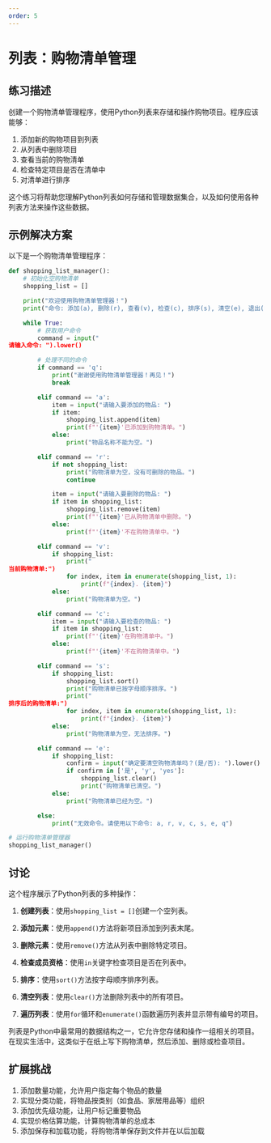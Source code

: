 ```yaml
---
order: 5
---
```


# 列表：购物清单管理

## 练习描述

创建一个购物清单管理程序，使用Python列表来存储和操作购物项目。程序应该能够：

1. 添加新的购物项目到列表
2. 从列表中删除项目
3. 查看当前的购物清单
4. 检查特定项目是否在清单中
5. 对清单进行排序

这个练习将帮助您理解Python列表如何存储和管理数据集合，以及如何使用各种列表方法来操作这些数据。

## 示例解决方案

以下是一个购物清单管理程序：

```python
def shopping_list_manager():
    # 初始化空购物清单
    shopping_list = []

    print("欢迎使用购物清单管理器！")
    print("命令: 添加(a), 删除(r), 查看(v), 检查(c), 排序(s), 清空(e), 退出(q)")

    while True:
        # 获取用户命令
        command = input("
请输入命令: ").lower()

        # 处理不同的命令
        if command == 'q':
            print("谢谢使用购物清单管理器！再见！")
            break

        elif command == 'a':
            item = input("请输入要添加的物品: ")
            if item:
                shopping_list.append(item)
                print(f"'{item}'已添加到购物清单。")
            else:
                print("物品名称不能为空。")

        elif command == 'r':
            if not shopping_list:
                print("购物清单为空，没有可删除的物品。")
                continue

            item = input("请输入要删除的物品: ")
            if item in shopping_list:
                shopping_list.remove(item)
                print(f"'{item}'已从购物清单中删除。")
            else:
                print(f"'{item}'不在购物清单中。")

        elif command == 'v':
            if shopping_list:
                print("
当前购物清单:")
                for index, item in enumerate(shopping_list, 1):
                    print(f"{index}. {item}")
            else:
                print("购物清单为空。")

        elif command == 'c':
            item = input("请输入要检查的物品: ")
            if item in shopping_list:
                print(f"'{item}'在购物清单中。")
            else:
                print(f"'{item}'不在购物清单中。")

        elif command == 's':
            if shopping_list:
                shopping_list.sort()
                print("购物清单已按字母顺序排序。")
                print("
排序后的购物清单:")
                for index, item in enumerate(shopping_list, 1):
                    print(f"{index}. {item}")
            else:
                print("购物清单为空，无法排序。")

        elif command == 'e':
            if shopping_list:
                confirm = input("确定要清空购物清单吗？(是/否): ").lower()
                if confirm in ['是', 'y', 'yes']:
                    shopping_list.clear()
                    print("购物清单已清空。")
            else:
                print("购物清单已经为空。")

        else:
            print("无效命令。请使用以下命令: a, r, v, c, s, e, q")

# 运行购物清单管理器
shopping_list_manager()
```

## 讨论

这个程序展示了Python列表的多种操作：

1. **创建列表**：使用`shopping_list = []`创建一个空列表。

2. **添加元素**：使用`append()`方法将新项目添加到列表末尾。

3. **删除元素**：使用`remove()`方法从列表中删除特定项目。

4. **检查成员资格**：使用`in`关键字检查项目是否在列表中。

5. **排序**：使用`sort()`方法按字母顺序排序列表。

6. **清空列表**：使用`clear()`方法删除列表中的所有项目。

7. **遍历列表**：使用`for`循环和`enumerate()`函数遍历列表并显示带有编号的项目。

列表是Python中最常用的数据结构之一，它允许您存储和操作一组相关的项目。在现实生活中，这类似于在纸上写下购物清单，然后添加、删除或检查项目。

## 扩展挑战

1. 添加数量功能，允许用户指定每个物品的数量
2. 实现分类功能，将物品按类别（如食品、家居用品等）组织
3. 添加优先级功能，让用户标记重要物品
4. 实现价格估算功能，计算购物清单的总成本
5. 添加保存和加载功能，将购物清单保存到文件并在以后加载
